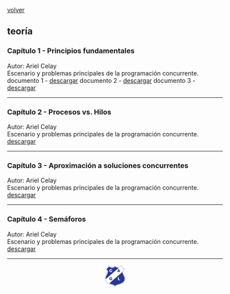 [volver](index.md)<br/>
## teoría

### Capítulo 1 - Principios fundamentales
Autor: Ariel Celay<br/>
Escenario y problemas principales de la programación concurrente.<br/>
<a>documento 1 - </a><a href="teoria/Capitulo-1-PrincipiosFundamentales.pdf" target="_blank">descargar</a>
<a>documento 2 - </a><a href="teoria/Capitulo-1-PrincipiosFundamentales-CondicionesDeBernstein.pdf" target="_blank">descargar</a>
<a>documento 3 - </a><a href="teoria/Capitulo-1-PrincipiosFundamentales-GrafosPrecedencia-CobeginCoend.pdf" target="_blank">descargar</a>

<hr/>

### Capítulo 2 - Procesos vs. Hilos
Autor: Ariel Celay<br/>
Escenario y problemas principales de la programación concurrente.<br/>
<a href="teoria/Capitulo-2-ProcesosVsHilos.pdf" target="_blank">descargar</a>

<hr/>

### Capítulo 3 - Aproximación a soluciones concurrentes
Autor: Ariel Celay<br/>
Escenario y problemas principales de la programación concurrente.<br/>
<a href="teoria/Capitulo-3-AproximacionASolucionesConcurrentes.pdf" target="_blank">descargar</a>
<hr/>

### Capítulo 4 - Semáforos
Autor: Ariel Celay<br/>
Escenario y problemas principales de la programación concurrente.<br/>
<a href="teoria/Capitulo-4-Semaforos.pdf" target="_blank">descargar</a>

<hr/>

<center><img src="imagenes/logo-lamadrid-1.png" /></center>
